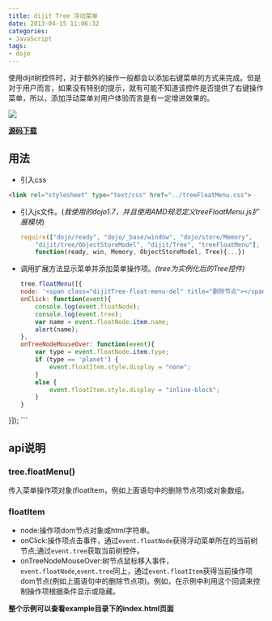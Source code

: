 ```yaml
---
title: dijit Tree 浮动菜单
date: 2013-04-15 11:06:32
categories:
- JavaScript
tags:
- dojo
---
```



使用dijit树控件时，对于额外的操作一般都会以添加右键菜单的方式来完成。但是对于用户而言，如果没有特别的提示，就有可能不知道该控件是否提供了右键操作菜单，所以，添加浮动菜单对用户体验而言是有一定增进效果的。

<!-- more -->

![](https://raw.github.com/steeeeps/treeFloatMenu/master/example/dijitTree_FloatMenu.png)

**[源码下载](https://github.com/steeeeps/treeFloatMenu)**

## 用法

*   引入css
``` html
<link rel="stylesheet" type="text/css" href="../treeFloatMenu.css">
```
*   引入js文件。(_我使用的dojo1.7，并且使用AMD规范定义treeFloatMenu.js扩展模块_)
    ``` javascript
    require(["dojo/ready", "dojo/_base/window", "dojo/store/Memory", 
        "dijit/tree/ObjectStoreModel", "dijit/Tree", "treeFloatMenu"],
        function(ready, win, Memory, ObjectStoreModel, Tree){...})
    ```
*   调用扩展方法显示菜单并添加菜单操作项。_(tree为实例化后的Tree控件)_
    ``` javascript
    tree.floatMenu([{
    node: '<span class="dijitTree-float-menu-del" title="删除节点"></span>',
    onClick: function(event){
        console.log(event.floatNode);
        console.log(event.tree);            
        var name = event.floatNode.item.name;
        alert(name);
    },
    onTreeNodeMouseOver: function(event){
        var type = event.floatNode.item.type;
        if (type == 'planet') {
            event.floatItem.style.display = "none";
        }
        else {
            event.floatItem.style.display = "inline-block";
        }
    }
}]);
    ```

## api说明

### tree.floatMenu()

传入菜单操作项对象(floatItem，例如上面语句中的删除节点项)或对象数组。

### floatItem

*   node:操作项dom节点对象或html字符串。
*   onClick:操作项点击事件，通过`event.floatNode`获得浮动菜单所在的当前树节点;通过`event.tree`获取当前树控件。
*   onTreeNodeMouseOver:树节点鼠标移入事件，`event.floatNode`,`event.tree`同上，通过`event.floatItem`获得当前操作项dom节点(例如上面语句中的删除节点项)。例如，在示例中利用这个回调来控制操作项根据条件显示或隐藏。

**整个示例可以查看example目录下的index.html页面**